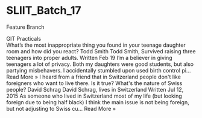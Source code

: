 # SLIIT_Batch_17

Feature Branch 

GIT Practicals  
What’s the most inappropriate thing you found in your teenage daughter room and how did you react?
Todd Smith
Todd Smith, Survived raising three teenagers into proper adults.
Written Feb 19
I’m a believer in giving teenagers a lot of privacy. Both my daughters were good students, but also partying misbehavers. I accidentally stumbled upon used birth control pi... Read More »
I heard from a friend that in Switzerland people don't like foreigners who want to live there. Is it true? What's the nature of Swiss people?
David Schrag
David Schrag, lives in Switzerland
Written Jul 12, 2015
As someone who lived in Switzerland most of my life (but looking foreign due to being half black) I think the main issue is not being foreign, but not adjusting to Swiss cu... Read More »
